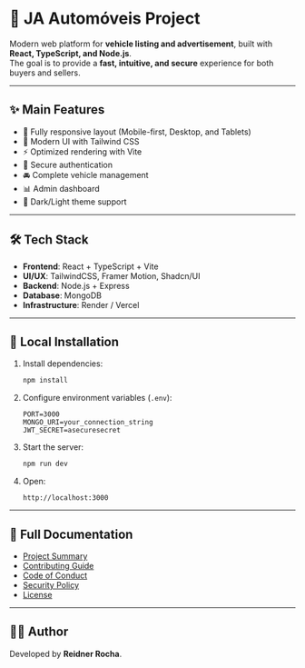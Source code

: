 # 🚗 JA Automóveis Project

Modern web platform for **vehicle listing and advertisement**, built with **React, TypeScript, and Node.js**.  
The goal is to provide a **fast, intuitive, and secure** experience for both buyers and sellers.

---

## ✨ Main Features

- 📱 Fully responsive layout (Mobile-first, Desktop, and Tablets)
- 🎨 Modern UI with Tailwind CSS
- ⚡ Optimized rendering with Vite
- 🔐 Secure authentication
- 🚘 Complete vehicle management
- 📊 Admin dashboard
- 🌙 Dark/Light theme support

---

## 🛠️ Tech Stack

- **Frontend**: React + TypeScript + Vite  
- **UI/UX**: TailwindCSS, Framer Motion, Shadcn/UI  
- **Backend**: Node.js + Express  
- **Database**: MongoDB  
- **Infrastructure**: Render / Vercel  

---

## 🚀 Local Installation

1. Install dependencies:
   ```bash
   npm install
   ```

2. Configure environment variables (`.env`):
   ```env
   PORT=3000
   MONGO_URI=your_connection_string
   JWT_SECRET=asecuresecret
   ```

3. Start the server:
   ```bash
   npm run dev
   ```

4. Open:  
   ```
   http://localhost:3000
   ```

---

## 📖 Full Documentation

- [Project Summary](./SUMMARY.md)  
- [Contributing Guide](./CONTRIBUTING.md)  
- [Code of Conduct](./CODE_OF_CONDUCT.md)  
- [Security Policy](./SECURITY.md)  
- [License](./LICENSE.md)  

---

## 👨‍💻 Author

Developed by **Reidner Rocha**.
